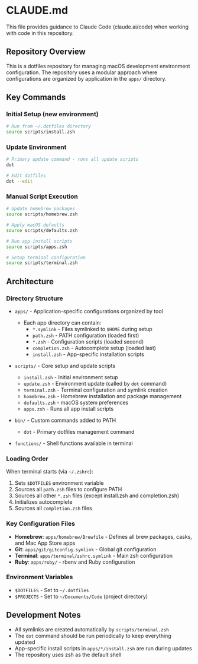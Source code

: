 # CLAUDE.md

This file provides guidance to Claude Code (claude.ai/code) when working with code in this repository.

## Repository Overview

This is a dotfiles repository for managing macOS development environment configuration. The repository uses a modular approach where configurations are organized by application in the `apps/` directory.

## Key Commands

### Initial Setup (new environment)
```bash
# Run from ~/.dotfiles directory
source scripts/install.zsh
```

### Update Environment
```bash
# Primary update command - runs all update scripts
dot

# Edit dotfiles
dot --edit
```

### Manual Script Execution
```bash
# Update homebrew packages
source scripts/homebrew.zsh

# Apply macOS defaults
source scripts/defaults.zsh

# Run app install scripts
source scripts/apps.zsh

# Setup terminal configuration
source scripts/terminal.zsh
```

## Architecture

### Directory Structure
- `apps/` - Application-specific configurations organized by tool
  - Each app directory can contain:
    - `*.symlink` - Files symlinked to `$HOME` during setup
    - `path.zsh` - PATH configuration (loaded first)
    - `*.zsh` - Configuration scripts (loaded second)
    - `completion.zsh` - Autocomplete setup (loaded last)
    - `install.zsh` - App-specific installation scripts

- `scripts/` - Core setup and update scripts
  - `install.zsh` - Initial environment setup
  - `update.zsh` - Environment update (called by `dot` command)
  - `terminal.zsh` - Terminal configuration and symlink creation
  - `homebrew.zsh` - Homebrew installation and package management
  - `defaults.zsh` - macOS system preferences
  - `apps.zsh` - Runs all app install scripts

- `bin/` - Custom commands added to PATH
  - `dot` - Primary dotfiles management command

- `functions/` - Shell functions available in terminal

### Loading Order

When terminal starts (via `~/.zshrc`):
1. Sets `$DOTFILES` environment variable
2. Sources all `path.zsh` files to configure PATH
3. Sources all other `*.zsh` files (except install.zsh and completion.zsh)
4. Initializes autocomplete
5. Sources all `completion.zsh` files

### Key Configuration Files

- **Homebrew**: `apps/homebrew/Brewfile` - Defines all brew packages, casks, and Mac App Store apps
- **Git**: `apps/git/gitconfig.symlink` - Global git configuration
- **Terminal**: `apps/terminal/zshrc.symlink` - Main zsh configuration
- **Ruby**: `apps/ruby/` - rbenv and Ruby configuration

### Environment Variables

- `$DOTFILES` - Set to `~/.dotfiles`
- `$PROJECTS` - Set to `~/Documents/Code` (project directory)

## Development Notes

- All symlinks are created automatically by `scripts/terminal.zsh`
- The `dot` command should be run periodically to keep everything updated
- App-specific install scripts in `apps/*/install.zsh` are run during updates
- The repository uses zsh as the default shell